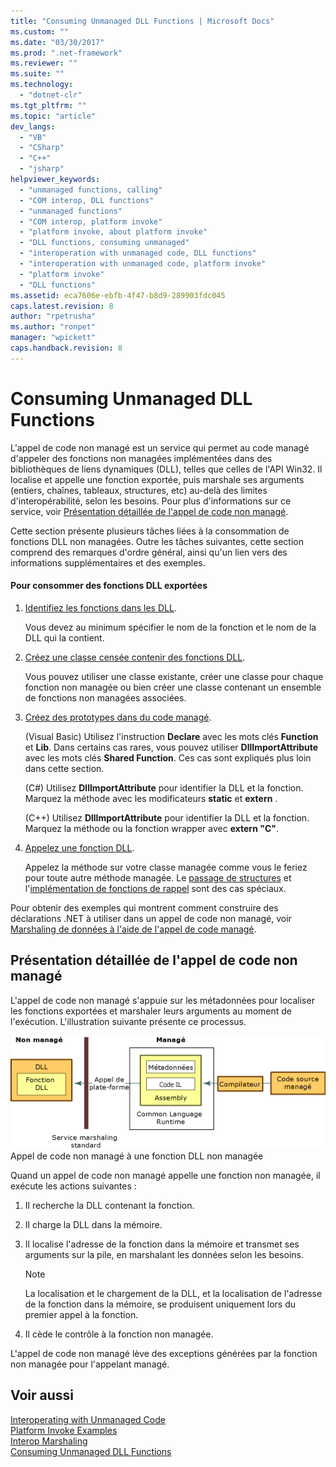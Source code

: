 ```yaml
---
title: "Consuming Unmanaged DLL Functions | Microsoft Docs"
ms.custom: ""
ms.date: "03/30/2017"
ms.prod: ".net-framework"
ms.reviewer: ""
ms.suite: ""
ms.technology: 
  - "dotnet-clr"
ms.tgt_pltfrm: ""
ms.topic: "article"
dev_langs: 
  - "VB"
  - "CSharp"
  - "C++"
  - "jsharp"
helpviewer_keywords: 
  - "unmanaged functions, calling"
  - "COM interop, DLL functions"
  - "unmanaged functions"
  - "COM interop, platform invoke"
  - "platform invoke, about platform invoke"
  - "DLL functions, consuming unmanaged"
  - "interoperation with unmanaged code, DLL functions"
  - "interoperation with unmanaged code, platform invoke"
  - "platform invoke"
  - "DLL functions"
ms.assetid: eca7606e-ebfb-4f47-b8d9-289903fdc045
caps.latest.revision: 8
author: "rpetrusha"
ms.author: "ronpet"
manager: "wpickett"
caps.handback.revision: 8
---
```

# Consuming Unmanaged DLL Functions
L'appel de code non managé est un service qui permet au code managé d'appeler des fonctions non managées implémentées dans des bibliothèques de liens dynamiques \(DLL\), telles que celles de l'API Win32.  Il localise et appelle une fonction exportée, puis marshale ses arguments \(entiers, chaînes, tableaux, structures, etc\) au\-delà des limites d'interopérabilité, selon les besoins.  Pour plus d'informations sur ce service, voir [Présentation détaillée de l'appel de code non managé](http://msdn.microsoft.com/fr-fr/ba9dd55b-2eaa-45cd-8afd-75cb8d64d243).  
  
 Cette section présente plusieurs tâches liées à la consommation de fonctions DLL non managées.  Outre les tâches suivantes, cette section comprend des remarques d'ordre général, ainsi qu'un lien vers des informations supplémentaires et des exemples.  
  
#### Pour consommer des fonctions DLL exportées  
  
1.  [Identifiez les fonctions dans les DLL](../../../docs/framework/interop/identifying-functions-in-dlls.md).  
  
     Vous devez au minimum spécifier le nom de la fonction et le nom de la DLL qui la contient.  
  
2.  [Créez une classe censée contenir des fonctions DLL](../../../docs/framework/interop/creating-a-class-to-hold-dll-functions.md).  
  
     Vous pouvez utiliser une classe existante, créer une classe pour chaque fonction non managée ou bien créer une classe contenant un ensemble de fonctions non managées associées.  
  
3.  [Créez des prototypes dans du code managé](../../../docs/framework/interop/creating-prototypes-in-managed-code.md).  
  
     \(Visual Basic\) Utilisez l'instruction **Declare** avec les mots clés **Function** et **Lib**.  Dans certains cas rares, vous pouvez utiliser **DllImportAttribute** avec les mots clés **Shared Function**.  Ces cas sont expliqués plus loin dans cette section.  
  
     \(C\#\) Utilisez **DllImportAttribute** pour identifier la DLL et la fonction.  Marquez la méthode avec les modificateurs **static** et **extern** .  
  
     \(C\+\+\) Utilisez **DllImportAttribute** pour identifier la DLL et la fonction.  Marquez la méthode ou la fonction wrapper avec **extern "C"**.  
  
4.  [Appelez une fonction DLL](../../../docs/framework/interop/calling-a-dll-function.md).  
  
     Appelez la méthode sur votre classe managée comme vous le feriez pour toute autre méthode managée.  Le [passage de structures](../../../docs/framework/interop/passing-structures.md) et l'[implémentation de fonctions de rappel](../../../docs/framework/interop/callback-functions.md) sont des cas spéciaux.  
  
 Pour obtenir des exemples qui montrent comment construire des déclarations .NET à utiliser dans un appel de code non managé, voir [Marshaling de données à l'aide de l'appel de code managé](../../../docs/framework/interop/marshaling-data-with-platform-invoke.md).  
  
## Présentation détaillée de l'appel de code non managé  
 L'appel de code non managé s'appuie sur les métadonnées pour localiser les fonctions exportées et marshaler leurs arguments au moment de l'exécution.  L'illustration suivante présente ce processus.  
  
 ![Appel de plateforme](../../../docs/framework/interop/media/pinvoke.gif "pinvoke")  
Appel de code non managé à une fonction DLL non managée  
  
 Quand un appel de code non managé appelle une fonction non managée, il exécute les actions suivantes :  
  
1.  Il recherche la DLL contenant la fonction.  
  
2.  Il charge la DLL dans la mémoire.  
  
3.  Il localise l'adresse de la fonction dans la mémoire et transmet ses arguments sur la pile, en marshalant les données selon les besoins.  
  
    > [!NOTE]
    >  La localisation et le chargement de la DLL, et la localisation de l'adresse de la fonction dans la mémoire, se produisent uniquement lors du premier appel à la fonction.  
  
4.  Il cède le contrôle à la fonction non managée.  
  
 L'appel de code non managé lève des exceptions générées par la fonction non managée pour l'appelant managé.  
  
## Voir aussi  
 [Interoperating with Unmanaged Code](../../../docs/framework/interop/index.md)   
 [Platform Invoke Examples](../../../docs/framework/interop/platform-invoke-examples.md)   
 [Interop Marshaling](../../../docs/framework/interop/interop-marshaling.md)   
 [Consuming Unmanaged DLL Functions](../../../docs/framework/interop/consuming-unmanaged-dll-functions.md)